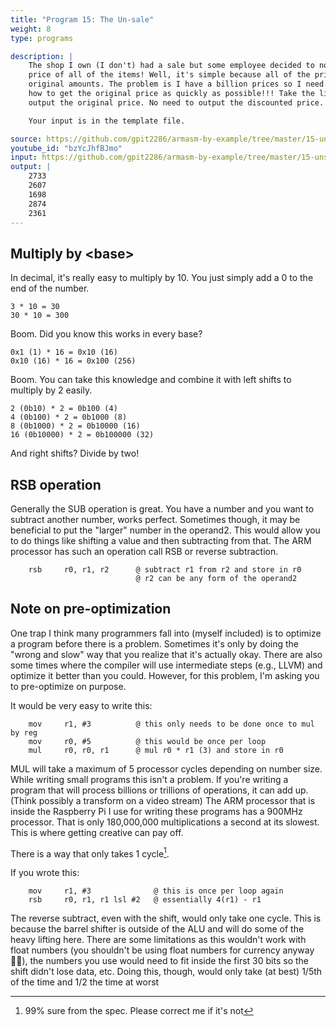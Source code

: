 ```yaml
---
title: "Program 15: The Un-sale"
weight: 8
type: programs

description: |
    The shop I own (I don't) had a sale but some employee decided to not write down the original 
    price of all of the items! Well, it's simple because all of the prices are 1/3 of their 
    original amounts. The problem is I have a billion prices so I need to figure out 
    how to get the original price as quickly as possible!!! Take the list of prices and 
    output the original price. No need to output the discounted price. 

    Your input is in the template file. 

source: https://github.com/gpit2286/armasm-by-example/tree/master/15-unsale
youtube_id: "bzYcJhfBJmo" 
input: https://github.com/gpit2286/armasm-by-example/tree/master/15-unsale/template
output: |
    2733
    2607
    1698
    2874
    2361
---
```


## Multiply by \<base\> 

In decimal, it's really easy to multiply by 10.  You just simply add a 0 to the end of 
the number. 

```text
3 * 10 = 30  
30 * 10 = 300 
``` 

Boom. Did you know this works in every base? 

```text
0x1 (1) * 16 = 0x10 (16)
0x10 (16) * 16 = 0x100 (256) 
```

Boom. You can take this knowledge and combine it with left shifts to multiply by 2 easily. 

```text
2 (0b10) * 2 = 0b100 (4) 
4 (0b100) * 2 = 0b1000 (8) 
8 (0b1000) * 2 = 0b10000 (16) 
16 (0b10000) * 2 = 0b100000 (32) 
```

And right shifts? Divide by two! 

## RSB operation 

Generally the SUB operation is great. You have a number and you want to subtract 
another number, works perfect.  Sometimes though, it may be beneficial to put the 
"larger" number in the operand2.  This would allow you to do things like shifting a 
value and then subtracting from that. The ARM processor has such an operation call 
RSB or reverse subtraction. 

```armasm 
    rsb     r0, r1, r2      @ subtract r1 from r2 and store in r0 
                            @ r2 can be any form of the operand2 
```

## Note on pre-optimization 

One trap I think many programmers fall into (myself included) is to optimize a program 
before there is a problem. Sometimes it's only by doing the "wrong and slow" way that you 
realize that it's actually okay. There are also some times where the compiler will 
use intermediate steps (e.g., LLVM) and optimize it better than you could. 
However, for this problem, I'm asking you to pre-optimize on purpose. 

It would be very easy to write this: 

```armasm 
    mov     r1, #3          @ this only needs to be done once to mul by reg 
    mov     r0, #5          @ this would be once per loop 
    mul     r0, r0, r1      @ mul r0 * r1 (3) and store in r0 
```

MUL will take a maximum of 5 processor cycles depending on number size. 
While writing small programs this isn't a problem. If you're writing a program 
that will process billions or trillions of operations, it can add up. (Think possibly 
a transform on a video stream) The ARM processor that is inside the Raspberry Pi 
I use for writing these programs has a 900MHz processor. That is only 180,000,000 
multiplications a second at its slowest. This is where getting creative can pay off. 

There is a way that only takes 1 cycle[^2]. 

If you wrote this: 

```armasm
    mov     r1, #3              @ this is once per loop again
    rsb     r0, r1, r1 lsl #2   @ essentially 4(r1) - r1 
```

The reverse subtract, even with the shift, would only take one cycle. This is 
because the barrel shifter is outside of the ALU and will do some of the 
heavy lifting here. There are some limitations as this wouldn't work with float 
numbers (you shouldn't be using float numbers for currency anyway 🤷‍♂️), the numbers 
you use would need to fit inside the first 30 bits so the shift didn't lose data, 
etc. Doing this, though, would only take (at best) 1/5th of the time 
and 1/2 the time at worst

[^2]: 99% sure from the spec. Please correct me if it's not